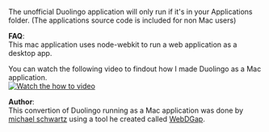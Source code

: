 The unofficial Duolingo application will only run if it's in your Applications folder. (The applications source code is included for non Mac users)

**FAQ**:  
This mac application uses node-webkit to run a web application as a desktop app.  

You can watch the following video to findout how I made Duolingo as a Mac application.  
[![Watch the how to video](http://img.youtube.com/vi/-AszZcClVXA/0.jpg)](https://www.youtube.com/watch?v=-AszZcClVXA)

**Author**:  
This convertion of Duolingo running as a Mac application was done by [michael schwartz](http://mikethedj4.github.io/) using a tool he created called [WebDGap](http://webdgap.sourceforge.net/).
